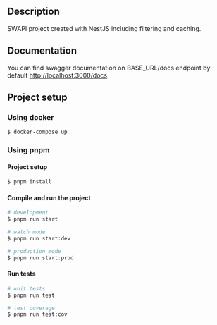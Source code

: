 ## Description

SWAPI project created with NestJS including filtering and caching.

## Documentation

You can find swagger documentation on BASE_URL/docs endpoint by default [http://localhost:3000/docs](http://localhost:3000/docs).

## Project setup

### Using docker

```bash
$ docker-compose up
```

### Using pnpm

#### Project setup

```bash
$ pnpm install
```

#### Compile and run the project

```bash
# development
$ pnpm run start

# watch mode
$ pnpm run start:dev

# production mode
$ pnpm run start:prod
```

#### Run tests

```bash
# unit tests
$ pnpm run test

# test coverage
$ pnpm run test:cov
```
